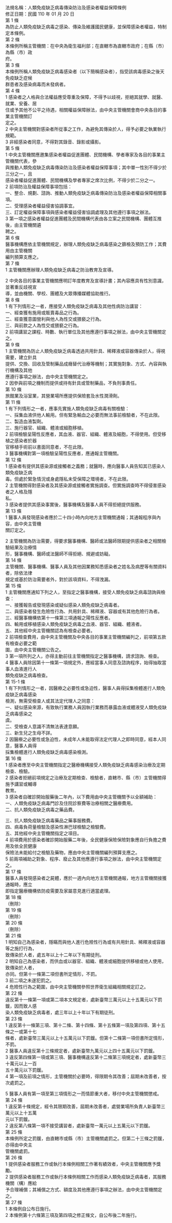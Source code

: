 法規名稱：人類免疫缺乏病毒傳染防治及感染者權益保障條例  
修正日期：民國 110 年 01 月 20 日  
第 1 條  
為防止人類免疫缺乏病毒之感染、傳染及維護國民健康，並保障感染者權益，特制定本條例。  
第 2 條  
本條例所稱主管機關：在中央為衛生福利部；在直轄市為直轄市政府；在縣（市）為縣（市）政  
府。  
第 3 條  
本條例所稱人類免疫缺乏病毒感染者（以下簡稱感染者），指受該病毒感染之後天免疫缺乏症候  
群患者及感染病毒而未發病者。  
第 4 條  
1 感染者之人格與合法權益應受尊重及保障，不得予以歧視，拒絕其就學、就醫、就業、安養、居  
住或予其他不公平之待遇，相關權益保障辦法，由中央主管機關會商中央各目的事業主管機關訂  
定之。  
2 中央主管機關對感染者所從事之工作，為避免其傳染於人，得予必要之執業執行規範。  
3 非經感染者同意，不得對其錄音、錄影或攝影。  
第 5 條  
1 中央主管機關應邀集感染者權益促進團體、民間機構、學者專家及各目的事業主管機關代表，參  
與推動人類免疫缺乏病毒傳染防治及感染者權益保障事項；其中單一性別不得少於三分之一，且  
感染者權益促進團體、民間機構及學者專家之席次比例，不得少於二分之一。  
2 前項防治及權益保障事項包括：  
一、整合、規劃、諮詢、推動人類免疫缺乏病毒傳染防治及感染者權益保障相關事項。  
二、受理感染者權益侵害協調事宜。  
三、訂定權益保障事項與感染者權益侵害協調處理及其他遵行事項之辦法。  
3 第一項之感染者權益促進團體及民間機構代表由各立案之民間機構、團體互推後，由主管機關遴  
聘之。  
第 6 條  
醫事機構應依主管機關規定，辦理人類免疫缺乏病毒感染之篩檢及預防工作；其費用由主管機關  
編列預算支應之。  
第 7 條  
1 主管機關應辦理人類免疫缺乏病毒之防治教育及宣導。  


2 中央各目的事業主管機關應明訂年度教育及宣導計畫；其內容應具有性別意識，並著重反歧視宣  
導，並由機關、學校、團體及大眾傳播媒體協助推行。  
第 8 條  
1 有下列情形之一者，應接受人類免疫缺乏病毒及其他性病防治講習：  
一、經查獲有施用或販賣毒品之行為。  
二、經查獲意圖營利與他人為性交或猥褻之行為。  
三、與前款之人為性交或猥褻之行為。  
2 前項講習之課程、時數、執行單位及其他應遵行事項之辦法，由中央主管機關定之。  
第 9 條  
1 主管機關為防止人類免疫缺乏病毒透過共用針具、稀釋液或容器傳染於人，得視需要，建立針具  
提供、交換、回收及管制藥品成癮替代治療等機制；其實施對象、方式、內容與執行機構及其他  
應遵行事項之辦法，由中央主管機關定之。  
2 因參與前項之機制而提供或持有針具或管制藥品，不負刑事責任。  
第 10 條  
旅館業及浴室業，其營業場所應提供保險套及水性潤滑劑。  
第 11 條  
1 有下列情形之一者，應事先實施人類免疫缺乏病毒有關檢驗：  
一、採集血液供他人輸用。但有緊急輸血之必要而無法事前檢驗者，不在此限。  
二、製造血液製劑。  
三、施行器官、組織、體液或細胞移植。  
2 前項檢驗呈陽性反應者，其血液、器官、組織、體液及細胞，不得使用。但受移植之感染者於器  
官移植手術前以書面同意者，不在此限。  
3 醫事機構對第一項檢驗呈陽性反應者，應通報主管機關。  
第 12 條  
1 感染者有提供其感染源或接觸者之義務；就醫時，應向醫事人員告知其已感染人類免疫缺乏病  
毒。但處於緊急情況或身處隱私未受保障之環境者，不在此限。  
2 主管機關得對感染者及其感染源或接觸者實施調查。但實施調查時不得侵害感染者之人格及隱  
私。  
3 感染者提供其感染事實後，醫事機構及醫事人員不得拒絕提供服務。  
第 13 條  
1 醫事人員發現感染者應於二十四小時內向地方主管機關通報；其通報程序與內容，由中央主管機  
關訂定之。  


2 主管機關為防治需要，得要求醫事機構、醫師或法醫師限期提供感染者之相關檢驗結果及治療情  
形，醫事機構、醫師或法醫師不得拒絕、規避或妨礙。  
第 14 條  
主管機關、醫事機構、醫事人員及其他因業務知悉感染者之姓名及病歷等有關資料者，除依法律  
規定或基於防治需要者外，對於該項資料，不得洩漏。  
第 15 條  
1 主管機關應通知下列之人，至指定之醫事機構，接受人類免疫缺乏病毒諮詢與檢查：  
一、接獲報告或發現感染或疑似感染人類免疫缺乏病毒者。  
二、與感染者發生危險性行為、共用針具、稀釋液、容器或有其他危險行為者。  
三、經醫事機構依第十一條第三項通報之陽性反應者。  
四、輸用或移植感染人類免疫缺乏病毒之血液、器官、組織、體液者。  
五、其他經中央主管機關認為有檢查必要者。  
2 前項檢查費用，由中央主管機關及中央各目的事業主管機關編列之，前項第五款有檢查必要之範  
圍，由中央主管機關公告之。  
3 第一項所列之人，亦得主動前往主管機關指定之醫事機構，請求諮詢、檢查。  
4 醫事人員除因第十一條第一項規定外，應經當事人同意及諮詢程序，始得抽取當事人血液進行人  
類免疫缺乏病毒檢查。  
第 15-1 條  
1 有下列情形之一者，因醫療之必要性或急迫性，醫事人員得採集檢體進行人類免疫缺乏病毒感染  
檢測，無需受檢查人或其法定代理人之同意：  
一、疑似感染來源，有致執行業務人員因執行業務而暴露血液或體液受人類免疫缺乏病毒感染之  
虞。  
二、受檢查人意識不清無法表達意願。  
三、新生兒之生母不詳。  
2 因醫療之必要性或急迫性，未成年人未能取得法定代理人之即時同意，經本人同意，醫事人員得  
採集檢體進行人類免疫缺乏病毒感染檢測。  
第 16 條  
1 感染者應至中央主管機關指定之醫療機構接受人類免疫缺乏病毒感染治療及定期檢查、檢驗。  
2 感染者拒絕前項規定之治療及定期檢查、檢驗者，直轄市、縣（市）主管機關得施予講習或輔導  
教育。  
3 感染者自確診開始服藥後二年內，以下費用由中央主管機關予以全額補助：  
一、人類免疫缺乏病毒門診及住院診察費等治療相關之醫療費用。  
二、抗人類免疫缺乏病毒之藥品費。  


三、抗人類免疫缺乏病毒藥品之藥事服務費。  
四、病毒負荷量檢驗及感染性淋巴球檢驗之檢驗費。  
五、其他經中央主管機關指定之項目。  
4 前項費用於感染者確診開始服藥二年後，全民健康保險保險對象應自行負擔之費用及依全民健康  
保險法未能給付之檢驗及藥物，應由中央主管機關編列預算支應之。  
5 前兩項補助之對象、程序、廢止及其他應遵行事項之辦法，由中央主管機關定之。  
第 17 條  
醫事人員發現感染者之屍體，應於一週內向地方主管機關通報，地方主管機關接獲通報時，應立  
即指定醫療機構依防疫需要及家屬意見進行適當處理。  
第 18 條  
（刪除）  
第 19 條  
（刪除）  
第 20 條  
（刪除）  
第 21 條  
1 明知自己為感染者，隱瞞而與他人進行危險性行為或有共用針具、稀釋液或容器等之施打行為，  
致傳染於人者，處五年以上十二年以下有期徒刑。  
2 明知自己為感染者，而供血或以器官、組織、體液或細胞提供移植或他人使用，致傳染於人者，  
亦同。但第十一條第二項但書所定情形，不罰。  
3 前二項之未遂犯罰之。  
4 危險性行為之範圍，由中央主管機關參照世界衛生組織相關規定訂之。  
第 22 條  
違反第十一條第一項或第二項本文規定者，處新臺幣三萬元以上十五萬元以下罰鍰，因而致人感  
染人類免疫缺乏病毒者，處三年以上十年以下有期徒刑。  
第 23 條  
1 違反第十一條第三項、第十二條、第十四條、第十五條第一項及第四項、第十五條之一或第十七  
條者，處新臺幣三萬元以上十五萬元以下罰鍰。但第十二條第一項但書所定情形，不罰。  
2 醫事人員違反第十三條規定者，處新臺幣九萬元以上四十五萬元以下罰鍰。  
3 違反第四條第一項或第三項、醫事機構違反第十二條第三項規定者，處新臺幣三十萬元以上一百  
五十萬元以下罰鍰。  
4 第一項及前項之情形，主管機關於必要時，得限期令其改善；屆期未改善者，按次處罰之。  


5 醫事人員有第一項至第三項情形之一而情節重大者，移付中央主管機關懲戒。  
第 24 條  
1 違反第十條規定，經令其限期改善，屆期未改善者，處營業場所負責人新臺幣三萬元以上十五萬  
元以下罰鍰。  
2 違反第八條第一項不接受講習者，處新臺幣一萬元以上五萬元以下罰鍰。  
第 25 條  
本條例所定之罰鍰，由直轄市或縣（市）主管機關處罰之。但第二十三條之罰鍰，亦得由中央主  
管機關處罰。  
第 26 條  
1 提供感染者服務工作或執行本條例相關工作著有績效者，中央主管機關應予獎勵。  
2 提供感染者服務工作或執行本條例相關工作而感染人類免疫缺乏病毒者，其服務機關（構）應給  
予合理補償；其補償之方式、額度及其他應遵行事項之辦法，由中央主管機關定之。  
第 27 條  
1 本條例自公布日施行。  
2 本條例第十六條第三項及第四項之修正條文，自公布後二年施行。  


